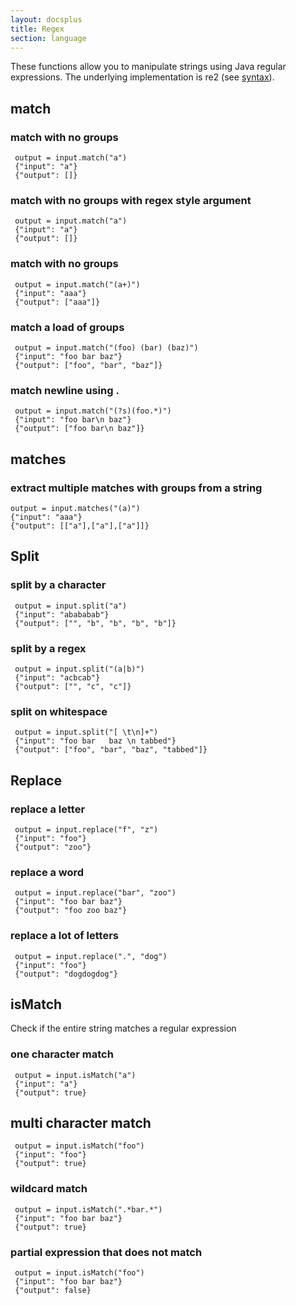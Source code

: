 ```yaml
---
layout: docsplus
title: Regex
section: language
---
```


These functions allow you to manipulate strings using Java regular expressions. The underlying implementation is re2 (see [syntax](https://github.com/google/re2/wiki/Syntax)).


## match
### match with no groups

     output = input.match("a")
     {"input": "a"}
     {"output": []}

### match with no groups with regex style argument

     output = input.match("a")
     {"input": "a"}
     {"output": []}

### match with no groups

     output = input.match("(a+)")
     {"input": "aaa"}
     {"output": ["aaa"]}

### match a load of groups

     output = input.match("(foo) (bar) (baz)")
     {"input": "foo bar baz"}
     {"output": ["foo", "bar", "baz"]}

### match newline using .

     output = input.match("(?s)(foo.*)")
     {"input": "foo bar\n baz"}
     {"output": ["foo bar\n baz"]}


## matches
### extract multiple matches with groups from a string
    
    output = input.matches("(a)")
    {"input": "aaa"}
    {"output": [["a"],["a"],["a"]]}

## Split
### split by a character

     output = input.split("a")
     {"input": "abababab"}
     {"output": ["", "b", "b", "b", "b"]}

### split by a regex

     output = input.split("(a|b)")
     {"input": "acbcab"}
     {"output": ["", "c", "c"]}

### split on whitespace

     output = input.split("[ \t\n]+")
     {"input": "foo bar   baz \n tabbed"}
     {"output": ["foo", "bar", "baz", "tabbed"]}

## Replace
### replace a letter

     output = input.replace("f", "z")
     {"input": "foo"}
     {"output": "zoo"}

### replace a word

     output = input.replace("bar", "zoo")
     {"input": "foo bar baz"}
     {"output": "foo zoo baz"}

### replace a lot of letters

     output = input.replace(".", "dog")
     {"input": "foo"}
     {"output": "dogdogdog"}

## isMatch

Check if the entire string matches a regular expression

### one character match

     output = input.isMatch("a")
     {"input": "a"}
     {"output": true}


## multi character match

     output = input.isMatch("foo")
     {"input": "foo"}
     {"output": true}

### wildcard match

     output = input.isMatch(".*bar.*")
     {"input": "foo bar baz"}
     {"output": true}

### partial expression that does not match

     output = input.isMatch("foo")
     {"input": "foo bar baz"}
     {"output": false}
